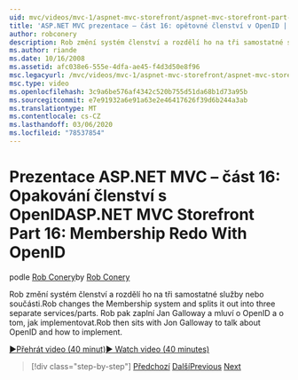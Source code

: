 ```yaml
---
uid: mvc/videos/mvc-1/aspnet-mvc-storefront/aspnet-mvc-storefront-part-16-membership-redo-with-openid
title: 'ASP.NET MVC prezentace – část 16: opětovné členství v OpenID | Microsoft Docs'
author: robconery
description: Rob změní systém členství a rozdělí ho na tři samostatné služby nebo součásti. Rob pak zaznamená Jan Galloway a mluví o OpenID a o tom, jak uchá...
ms.author: riande
ms.date: 10/16/2008
ms.assetid: afc038e6-555e-4dfa-ae45-f4d3d50e8f96
msc.legacyurl: /mvc/videos/mvc-1/aspnet-mvc-storefront/aspnet-mvc-storefront-part-16-membership-redo-with-openid
msc.type: video
ms.openlocfilehash: 3c9a6be576af4342c520b755d51da68b1d73a95b
ms.sourcegitcommit: e7e91932a6e91a63e2e46417626f39d6b244a3ab
ms.translationtype: MT
ms.contentlocale: cs-CZ
ms.lasthandoff: 03/06/2020
ms.locfileid: "78537854"
---
```

# <a name="aspnet-mvc-storefront-part-16-membership-redo-with-openid"></a><span data-ttu-id="91266-104">Prezentace ASP.NET MVC – část 16: Opakování členství s OpenID</span><span class="sxs-lookup"><span data-stu-id="91266-104">ASP.NET MVC Storefront Part 16: Membership Redo With OpenID</span></span>

<span data-ttu-id="91266-105">podle [Rob Conery](https://github.com/robconery)</span><span class="sxs-lookup"><span data-stu-id="91266-105">by [Rob Conery](https://github.com/robconery)</span></span>

<span data-ttu-id="91266-106">Rob změní systém členství a rozdělí ho na tři samostatné služby nebo součásti.</span><span class="sxs-lookup"><span data-stu-id="91266-106">Rob changes the Membership system and splits it out into three separate services/parts.</span></span> <span data-ttu-id="91266-107">Rob pak zaplní Jan Galloway a mluví o OpenID a o tom, jak implementovat.</span><span class="sxs-lookup"><span data-stu-id="91266-107">Rob then sits with Jon Galloway to talk about OpenID and how to implement.</span></span>

[<span data-ttu-id="91266-108">&#9654;Přehrát video (40 minut)</span><span class="sxs-lookup"><span data-stu-id="91266-108">&#9654; Watch video (40 minutes)</span></span>](https://channel9.msdn.com/Blogs/ASP-NET-Site-Videos/aspnet-mvc-storefront-part-16-membership-redo-with-openid)

> [!div class="step-by-step"]
> <span data-ttu-id="91266-109">[Předchozí](aspnet-mvc-storefront-part-15-public-code-review.md)
> [Další](aspnet-mvc-storefront-part-17-checkout-with-jeff-atwood.md)</span><span class="sxs-lookup"><span data-stu-id="91266-109">[Previous](aspnet-mvc-storefront-part-15-public-code-review.md)
[Next](aspnet-mvc-storefront-part-17-checkout-with-jeff-atwood.md)</span></span>
